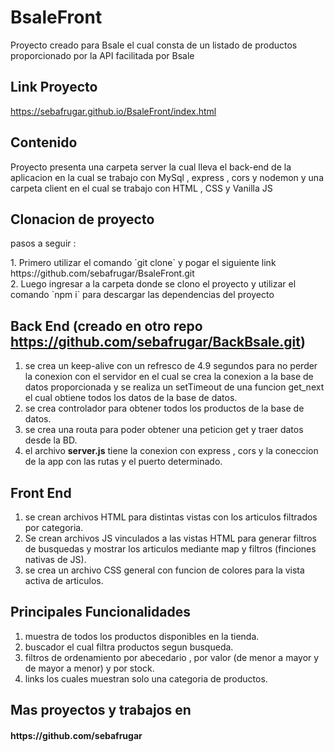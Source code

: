 
# BsaleFront

<p> Proyecto creado para Bsale el cual consta de un listado de productos 
  proporcionado por la API facilitada por Bsale </p>

## Link Proyecto

https://sebafrugar.github.io/BsaleFront/index.html


## Contenido 

<p> Proyecto presenta una carpeta server la cual lleva el back-end de la aplicacion en la cual se trabajo con
  MySql , express , cors y nodemon y una carpeta client en el cual se trabajo con HTML , CSS y Vanilla JS  </p>
  
## Clonacion de proyecto

<p> pasos a seguir :</p>
1. Primero utilizar el comando `git clone` y pogar el siguiente link https://github.com/sebafrugar/BsaleFront.git </br>
2. Luego ingresar a la carpeta donde se clono el proyecto y utilizar el comando `npm i` para descargar las dependencias del proyecto


## Back End (creado en otro repo https://github.com/sebafrugar/BackBsale.git)

1. se crea un keep-alive con un refresco de 4.9 segundos para no perder la conexion con el servidor en el cual se crea la conexion a la base de datos proporcionada y se realiza un setTimeout de una funcion get_next el cual obtiene todos los datos de la base de datos. </br>
2. se crea controlador para obtener todos los productos de la base de datos. </br>
3. se crea una routa para poder obtener una peticion get y traer datos desde la BD. </br>
4. el archivo **server.js** tiene la conexion con  express , cors y la coneccion de la app con las rutas y el puerto determinado. </br>


## Front End

1. se crean archivos HTML para distintas vistas con los articulos filtrados por categoria.</br>
2. Se crean archivos JS vinculados a las vistas HTML para generar filtros de busquedas y mostrar los articulos mediante map y filtros (finciones nativas de JS).</br>
3. se crea un archivo CSS general con funcion de colores para la vista activa de articulos.</br>


## Principales Funcionalidades 

1. muestra de todos los productos disponibles en la tienda.</br>
2. buscador el cual filtra productos segun busqueda.</br>
3. filtros de ordenamiento por abecedario , por valor (de menor a mayor y de mayor a menor) y por stock.</br>
4. links los cuales muestran solo una categoria de productos.</br>


## Mas proyectos y trabajos en

<h4> https://github.com/sebafrugar </h4>
